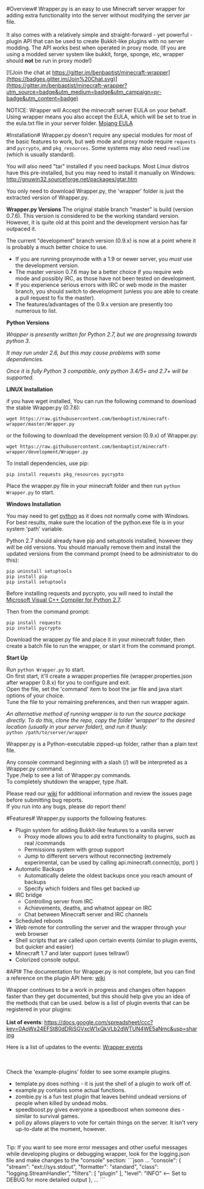 #Overview#
Wrapper.py is an easy to use Minecraft server wrapper for adding extra functionality into the server without modifying the server jar file.
</br></br>It also comes with a relatively simple and straight-forward - yet powerful - plugin API that can be used to create Bukkit-like plugins with no server modding.  The API works best when operated in proxy mode. (If you are using a modded server system like bukkit, forge, sponge, etc, wrapper should __not__ be run in proxy mode!)

[![Join the chat at https://gitter.im/benbaptist/minecraft-wrapper](https://badges.gitter.im/Join%20Chat.svg)](https://gitter.im/benbaptist/minecraft-wrapper?utm_source=badge&utm_medium=badge&utm_campaign=pr-badge&utm_content=badge)

NOTICE: Wrapper will Accept the minecraft server EULA on your behalf.  Using wrapper means you also accept the EULA, which
will be set to true in the eula.txt file in your server folder.
[Mojang EULA](https://account.mojang.com/documents/minecraft_eula)


#Installation#
Wrapper.py doesn't require any special modules for most of the basic features to work, but web mode and proxy mode require `requests` and `pycrypto`, and `pkg_resources`.  Some systems may also need `readline` (which is usually standard).

You will also need "tar" installed if you need backups. Most Linux distros have this pre-installed, but you may need to install it manually on Windows: http://gnuwin32.sourceforge.net/packages/gtar.htm

You only need to download Wrapper.py, the 'wrapper' folder is just the extracted version of Wrapper.py.</br>

**Wrapper.py Versions**
The original stable branch "master" is build (version 0.7.6).  This version is considered to be the working 
standard version.  However, it is quite old at this point and the development version has far outpaced it.

The current "development" branch version (0.9.x) is now at a point where it is probably a much better choice to use.

- If you are running proxymode with a 1.9 or newer server, you _must_ use the development version.
- The master version 0.7.6 may be a better choice if you require web mode and possibly IRC, as those have not been tested on development.
- If you experience serious errors with IRC or web mode in the master branch, you should switch to development (unless you are able to create a pull request to fix the master).
- The features/advantages of the 0.9.x version are presently too numerous to list.


**Python Versions**

*Wrapper is presently written for Python 2.7, but we are progressing towards python 3.*

*It may run under 2.6, but this may cause problems with some dependencies.*

*Once it is fully Python 3 compatible, only python 3.4/5+ and 2.7+ will be supported.*

**LINUX Installation**

if you have wget installed, You can run the following command to download the stable Wrapper.py (0.7.6):

`wget https://raw.githubusercontent.com/benbaptist/minecraft-wrapper/master/Wrapper.py`

or the following to download the development version (0.9.x) of Wrapper.py:

`wget https://raw.githubusercontent.com/benbaptist/minecraft-wrapper/development/Wrapper.py`

To install dependencies, use pip:

`pip install requests pkg_resources pycrypto`

Place the wrapper.py file in your minecraft folder and then run `python Wrapper.py` to start.


**Windows Installation**

You may need to get [python](https://www.python.org/downloads/) as it does not normally come with Windows.<br>
For best results, make sure the location of the python.exe file is in your system 'path' variable.


Python 2.7 should already have pip and setuptools installed, however they will be old versions.  You should manually remove them and install the updated versions from the command prompt (need to be administrator to do this):
```
pip uninstall setuptools
pip install pip
pip install setuptools
```

Before installing requests and pycrypto, you will need to install the [Microsoft Visual C++ Compiler for Python 2.7](http://www.microsoft.com/en-us/download/details.aspx?id=44266).

Then from the command prompt:
```
pip install requests
pip install pycrypto
```

Download the wrapper.py file and place it in your minecraft folder, then create a batch file to run the wrapper, or start it from the command prompt.


**Start Up**

Run `python Wrapper.py` to start.<br>
On first start, it'll create a wrapper.properties file  (wrapper.properties.json after wrapper 0.8.x) for you to configure and exit.<br>
Open the file, set the 'command' item to boot the jar file and java start options of your choice.<br>
Tune the file to your remaining preferences, and then run wrapper again.

_An alternative method of running wrapper is to run the source package directly.  To do this, clone the repo, copy the folder 'wrapper' to the desired location (usually in your server folder), and run it thusly:_<br>
`python /path/to/server/wrapper`


Wrapper.py is a Python-executable zipped-up folder, rather than a plain text file.


Any console command beginning with a slash (/) will be interpreted as a Wrapper.py command.<br>
Type /help to see a list of Wrapper.py commands.<br>
To completely shutdown the wrapper, type /halt.</br>

Please read our [wiki](https://github.com/benbaptist/minecraft-wrapper/wiki) for additional information and review the issues page before submitting bug reports.<br>
If you run into any bugs, please _do_ report them!

#Features#
Wrapper.py supports the following features:
- Plugin system for adding Bukkit-like features to a vanilla server
  - Proxy mode allows you to add extra functionality to plugins, such as real /commands
  - Permissions system with group support
  - Jump to different servers without reconnecting (extremely experimental, can be used by calling api.minecraft.connect(ip, port) )
- Automatic Backups
  - Automatically delete the oldest backups once you reach amount of backups
  - Specify which folders and files get backed up
- IRC bridge
  - Controlling server from IRC
  - Achievements, deaths, and whatnot appear on IRC
  - Chat between Minecraft server and IRC channels
- Scheduled reboots
- Web remote for controlling the server and the wrapper through your web browser
- Shell scripts that are called upon certain events (similar to plugin events, but quicker and easier)
- Minecraft 1.7 and later support (uses tellraw!)
- Colorized console output.

#API#
The documentation for Wrapper.py is not complete, but you can find a reference on the plugin API here:
[wiki](/documentation/index.md)


Wrapper continues to be a work in progress and changes often happen faster than they get documented, but this should help give you an idea of the methods that can be used. below is a list of plugin events that can be registered in your plugins:</br></br>
<b>List of events</b>: https://docs.google.com/spreadsheet/ccc?key=0AoWx24EFSt80dDRiSGVxcW1xQkVLb2dWTUN4WE5aNmc&usp=sharing</br>

Here is a list of updates to the events:
[Wrapper events](https://docs.google.com/spreadsheets/d/1Sxli0mpN3Aib-aejjX7VRlcN2HZkak_wIqPFJ6mtVIk/edit?usp=sharing)


</br></br>Check the 'example-plugins' folder to see some example plugins.
<ul>
<li>template.py does nothing - it is just the shell of a plugin to work off of.</li>
<li>example.py contains some actual functions. </li>
<li>zombie.py is a fun test plugin that leaves behind undead versions of people when killed by undead mobs.</li>
<li>speedboost.py gives everyone a speedboost when someone dies - similar to survival games.</li>
<li>poll.py allows players to vote for certain things on the server. It isn't very up-to-date at the moment, however. </li>
</ul>
</br>Tip:  
If you want to see more error messages and other useful messages while developing plugins or debugging wrapper,
look for the logging.json file and make changes to the "console" section:  
```json
...
        "console": {
            "stream": "ext://sys.stdout",
            "formatter": "standard",
            "class": "logging.StreamHandler",
            "filters": [
                "plugin"
            ],
            "level": "INFO" <-- Set to DEBUG for more detailed output
        },
...
```
